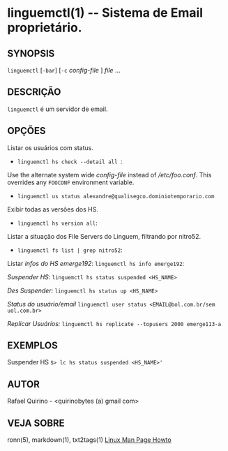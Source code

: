 linguemctl(1) -- Sistema de Email proprietário.
===============================================


SYNOPSIS
--------

`linguemctl` [`-bar`] [`-c` *config-file* ] *file* ...

DESCRIÇÃO
---------

`linguemctl` é um servidor de email.

OPÇÕES
------

Listar os usuários com status.
* `linguemctl hs check --detail all `:

Use the alternate system wide *config-file* instead of */etc/foo.conf*. This
  overrides any `FOOCONF` environment variable.
* `linguemctl us status alexandre@qualisegco.dominiotemporario.com`

Exibir todas as versões dos HS.
* `linguemctl hs version all`:

Listar a situação dos File Servers do Linguem, filtrando por nitro52.
* `linguemctl fs list | grep nitro52`:

Listar *infos do HS emerge192*:
`linguemctl hs info emerge192`:

*Suspender HS*:
`linguemctl hs status suspended <HS_NAME>`

*Des Suspender:* 
`linguemctl hs status up <HS_NAME>`

*Status do usuário/email* 
`linguemctl user status <EMAIL@bol.com.br/sem uol.com.br> `

*Replicar Usuários:*
`linguemctl hs replicate --topusers 2000 emerge113-a`

EXEMPLOS
--------

Suspender HS
   `$> lc hs status suspended <HS_NAME>'`


AUTOR
-----

Rafael Quirino - <quirinobytes (a) gmail com>

VEJA SOBRE
----------

ronn(5), markdown(1), txt2tags(1) [Linux Man Page Howto](
http://www.schweikhardt.net/man_page_howto.html)
